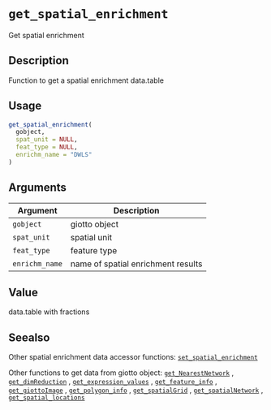 # `get_spatial_enrichment`

Get spatial enrichment


## Description

Function to get a spatial enrichment data.table


## Usage

```r
get_spatial_enrichment(
  gobject,
  spat_unit = NULL,
  feat_type = NULL,
  enrichm_name = "DWLS"
)
```


## Arguments

Argument      |Description
------------- |----------------
`gobject`     |     giotto object
`spat_unit`     |     spatial unit
`feat_type`     |     feature type
`enrichm_name`     |     name of spatial enrichment results


## Value

data.table with fractions


## Seealso

Other spatial enrichment data accessor functions:
 [`set_spatial_enrichment`](#setspatialenrichment) 
 
 Other functions to get data from giotto object:
 [`get_NearestNetwork`](#getnearestnetwork) ,
 [`get_dimReduction`](#getdimreduction) ,
 [`get_expression_values`](#getexpressionvalues) ,
 [`get_feature_info`](#getfeatureinfo) ,
 [`get_giottoImage`](#getgiottoimage) ,
 [`get_polygon_info`](#getpolygoninfo) ,
 [`get_spatialGrid`](#getspatialgrid) ,
 [`get_spatialNetwork`](#getspatialnetwork) ,
 [`get_spatial_locations`](#getspatiallocations)


